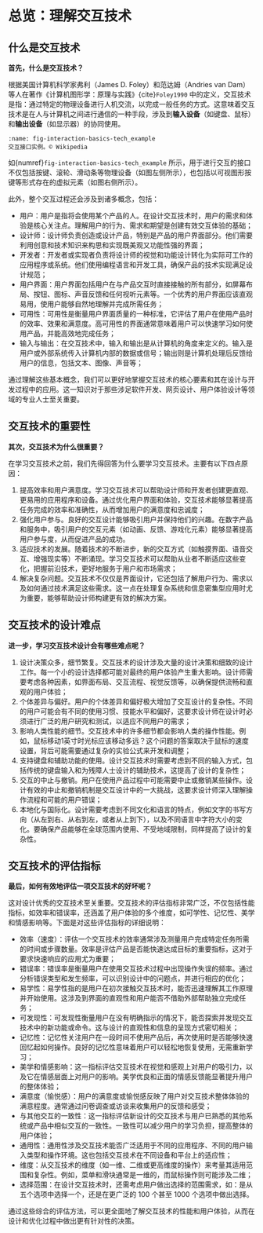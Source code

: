 # 总览：理解交互技术

<!-- 在本节中，我们将：
- 阐述交互技术有关的设计问题；
- 在给定一组要求和约束的情况下设计一种新的交互技术；
- 使用适当的性能和可用性测试来评估交互技术；
- 描述重要的交互技术的历史进展以及影响其演变和最终广泛采用的因素。 -->

<!-- ## 什么是好的交互技术
交互技术的评价指标：易学性、有效性、用户满意度等 -->

## 什么是交互技术

**首先，什么是交互技术？**

根据美国计算机科学家弗利（James D. Foley）和范达姆（Andries van Dam）等人在著作《计算机图形学：原理与实践》{cite}`Foley1990` 中的定义，交互技术是指：通过特定的物理设备进行人机交流，以完成一般任务的方式。这意味着交互技术是在人与计算机之间进行通信的一种手段，涉及到**输入设备**（如键盘、鼠标）和**输出设备**（如显示器）的协同使用。

```{figure} fig/interaction-basics-tech_example.png
:name: fig-interaction-basics-tech_example
交互接口实例。© Wikipedia
```

如{numref}`fig-interaction-basics-tech_example` 所示，用于进行交互的接口不仅包括按键、滚轮、滑动条等物理设备（如图左侧所示），也包括以可视图形按键等形式存在的虚拟元素（如图右侧所示）。

此外，整个交互过程还会涉及到诸多概念，包括：
- 用户：用户是指将会使用某个产品的人。在设计交互技术时，用户的需求和体验是核心关注点。理解用户的行为、需求和期望是创建有效交互体验的基础；
- 设计师：设计师负责创造或设计产品，特别是产品的用户界面部分。他们需要利用创意和技术知识来构思和实现既美观又功能性强的界面；
- 开发者：开发者或实现者负责将设计师的视觉和功能设计转化为实际可工作的应用程序或系统。他们使用编程语言和开发工具，确保产品的技术实现满足设计规范；
- 用户界面：用户界面包括用户在与产品交互时直接接触的所有部分，如屏幕布局、按钮、图标、声音反馈和任何视听元素等。一个优秀的用户界面应该直观易用，使用户能够自然地理解并完成所需任务；
- 可用性：可用性是衡量用户界面质量的一种标准，它评估了用户在使用产品时的效率、效果和满意度。高可用性的界面通常意味着用户可以快速学习如何使用产品，并能高效地完成任务；
- 输入与输出：在交互技术中，输入和输出是从计算机的角度来定义的。输入是用户或外部系统传入计算机内部的数据或信号；输出则是计算机处理后反馈给用户的信息，包括文本、图像、声音等；

通过理解这些基本概念，我们可以更好地掌握交互技术的核心要素和其在设计与开发过程中的应用。这一知识对于那些涉足软件开发、网页设计、用户体验设计等领域的专业人士至关重要。

## 交互技术的重要性

**其次，交互技术为什么很重要？**

在学习交互技术之前，我们先得回答为什么要学习交互技术。主要有以下四点原因：
1. 提高效率和用户满意度。学习交互技术可以帮助设计师和开发者创建更直观、更易用的应用程序和设备。通过优化用户界面和体验，交互技术能够显著提高任务完成的效率和准确性，从而增加用户的满意度和忠诚度；
2. 强化用户参与。良好的交互设计能够吸引用户并保持他们的兴趣。在数字产品和服务中，吸引用户的交互元素（如动画、反馈、游戏化元素）能够显著提高用户参与度，从而促进产品的成功。
3. 适应技术的发展。随着技术的不断进步，新的交互方式（如触摸界面、语音交互、增强现实等）不断涌现。学习交互技术可以帮助从业者不断适应这些变化，把握前沿技术，更好地服务于用户和市场需求；
4. 解决复杂问题。交互技术不仅仅是界面设计，它还包括了解用户行为、需求以及如何通过技术满足这些需求。这一点在处理复杂系统和信息密集型应用时尤为重要，能够帮助设计师构建更有效的解决方案。

## 交互技术的设计难点

**进一步，学习交互技术设计会有哪些难点呢？**

1. 设计决策众多，细节繁复。交互技术的设计涉及大量的设计决策和细致的设计工作。每一个小的设计选择都可能对最终的用户体验产生重大影响。设计师需要考虑各种因素，如界面布局、交互流程、视觉反馈等，以确保提供流畅和直观的用户体验；
2. 个体差异与偏好。用户的个体差异和偏好极大增加了交互设计的复杂性。不同的用户可能会有不同的使用习惯、技能水平和偏好，这要求设计师在设计时必须进行广泛的用户研究和测试，以适应不同用户的需求；
3. 影响人类性能的细节。交互技术中的许多细节都会影响人类的操作性能。例如，鼠标移动1英寸时光标应该移动多远？这个问题的答案取决于鼠标的速度设置，背后可能需要通过复杂的实验公式来开发和调整；
4. 支持键盘和辅助功能的使用。设计交互技术时需要考虑到不同的输入方式，包括传统的键盘输入和为残障人士设计的辅助技术，这提高了设计的复杂性；
5. 交互的中止与撤销。用户在使用产品过程中可能需要中止或撤销某些操作。设计有效的中止和撤销机制是交互设计中的一大挑战，这要求设计师深入理解操作流程和可能的用户错误；
6. 本地化与国际化。设计需要考虑到不同文化和语言的特点，例如文字的书写方向（从左到右、从右到左，或者从上到下），以及不同语言中字符大小的变化。要确保产品能够在全球范围内使用、不受地域限制，同样提高了设计的复杂性。

## 交互技术的评估指标

**最后，如何有效地评估一项交互技术的好坏呢？**

这对设计优秀的交互技术至关重要。交互技术的评估指标非常广泛，不仅包括性能指标，如效率和错误率，还涵盖了用户体验的多个维度，如可学性、记忆性、美学和情感影响等。下面是对这些评估指标的详细说明：

- 效率（速度）：评估一个交互技术的效率通常涉及测量用户完成特定任务所需的时间或步骤数量。效率是评估产品是否能快速达成目标的重要指标，这对于要求快速响应的应用尤为重要；
- 错误率：错误率是衡量用户在使用交互技术过程中出现操作失误的频率。通过分析错误类型和发生频率，可以识别设计中的问题点，并进行相应的优化；
- 易学性：易学性指的是用户在初次接触交互技术时，能否迅速理解其工作原理并开始使用。这涉及到界面的直观性和用户能否不借助外部帮助独立完成任务；
- 可发现性：可发现性衡量用户在没有明确指示的情况下，能否探索并发现交互技术中的新功能或命令。这与设计的直观性和信息的呈现方式密切相关；
- 记忆性：记忆性关注用户在一段时间不使用产品后，再次使用时是否能够快速回忆起如何操作。良好的记忆性意味着用户可以轻松地恢复使用，无需重新学习；
- 美学和情感影响：这一指标评估交互技术在视觉和感观上对用户的吸引力，以及它在情感层面上对用户的影响。美学优良和正面的情感反馈能显著提升用户的整体体验；
- 满意度（愉悦感）：用户的满意度或愉悦感反映了用户对交互技术整体体验的满意程度。通常通过问卷调查或访谈来收集用户的反馈和感受；
- 与其他交互的一致性：这一指标评估新设计的交互技术与用户已熟悉的其他系统或产品中相似交互的一致性。一致性可以减少用户的学习负担，提高整体的用户体验；
- 通用性：通用性涉及交互技术能否广泛适用于不同的应用程序、不同的用户输入类型和操作环境。这也包括交互技术在不同设备和平台上的适应性；
- 维度：从交互技术的维度（如一维、二维或更高维度的操作）来考量其适用范围和复杂性。例如，菜单和滑块通常是一维的，而鼠标操作则可能涉及二维；
- 选择范围：在设计交互技术时，还需考虑用户做出选择的范围需求，如：是从五个选项中选择一个，还是在更广泛的 100 个甚至 1000 个选项中做出选择。

通过这些综合的评估方法，可以更全面地了解交互技术的性能和用户体验，从而在设计和优化过程中做出更有针对性的决策。

